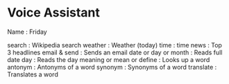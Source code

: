 # Voice Assistant

Name : Friday

search : Wikipedia search
weather : Weather (today)
time : time
news : Top 3 headlines
email & send : Sends an email
date or day or month : Reads full date
day : Reads the day
meaning or mean or define : Looks up a word
antonym : Antonyms of a word
synonym : Synonyms of a word
translate : Translates a word
